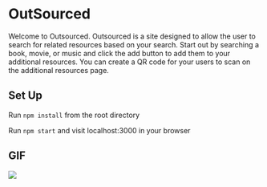 # OutSourced

Welcome to Outsourced. Outsourced is a site designed to allow the user to search for related resources based on your search.
Start out by searching a book, movie, or music and click the add button to add them to your additional resources.
You can create a QR code for your users to scan on the additional resources page.

 
## Set Up

Run `npm install` from the root directory

Run `npm start` and visit localhost:3000 in your browser


## GIF
<img src=https://github.com/dmiller1623/personal-project/blob/master/src/images/ezgif.com-video-to-gif.gif>
